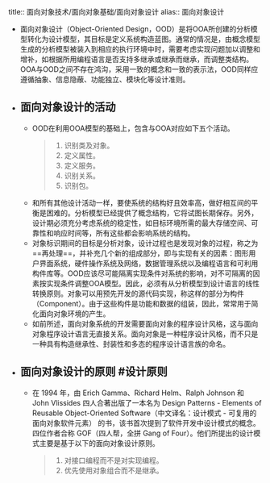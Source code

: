 title:: 面向对象技术/面向对象基础/面向对象设计
alias:: 面向对象设计

- 面向对象设计（Object-Oriented Design，OOD）是将OOA所创建的分析模型转化为设计模型，其目标是定义系统构造蓝图。通常的情况是，由概念模型生成的分析模型被装入到相应的执行环境中时，需要考虑实现问题加以调整和增补，如根据所用编程语言是否支持多继承或继承而继承，而调整类结构。OOA与OOD之间不存在鸿沟，采用一致的概念和一致的表示法，OOD同样应遵循抽象、信息隐蔽、功能独立、模块化等设计准则。
- ## 面向对象设计的活动
	- OOD在利用OOA模型的基础上，包含与OOA对应如下五个活动。
	  > 1. 识别类及对象。
	  > 2. 定义属性。
	  > 3. 定义服务。
	  > 4. 识别关系。
	  > 5. 识别包。
	- 和所有其他设计活动一样，要使系统的结构好且效率高，做好相互间的平衡是困难的。分析模型已经提供了概念结构，它将试图长期保存。另外，设计期必须充分考虑系统的稳定性，如目标环境所需的最大存储空间、可靠性和响应时间等，所有这些都会影响系统的结构。
	- 对象标识期间的目标是分析对象，设计过程也是发现对象的过程，称之为==再处理==，并补充几个新的组成部分，即与实现有关的因素：图形用户界面系统，硬件操作系统及网络，数据管理系统以及编程语言和可利用构件库等。OOD应该尽可能隔离实现条件对系统的影响，对不可隔离的因素按实现条件调整OOA模型。因此，必须有从分析模型到设计语言的线性转换原则。对象可以用预先开发的源代码实现，称这样的部分为构件（Component）。由于这些构件是功能和数据的组装，因此，常常用于简化面向对象环境的产生。
	- 如前所述，面向对象系统的开发需要面向对象的程序设计风格，这与面向对象程序设计语言无直接关系。面向对象是一种程序设计风格，而不只是一种具有构造继承性、封装性和多态的程序设计语言族的命名。
- ## 面向对象设计的原则 #设计原则
	- 在 1994 年，由 Erich Gamma、Richard Helm、Ralph Johnson 和 John Vlissides 四人合著出版了一本名为 Design Patterns - Elements of Reusable Object-Oriented Software（中文译名：设计模式 - 可复用的面向对象软件元素） 的书，该书首次提到了软件开发中设计模式的概念。 四位作者合称 GOF（四人帮，全拼 Gang of Four）。他们所提出的设计模式主要是基于以下的面向对象设计原则。
	  > 1. 对接口编程而不是对实现编程。
	  > 2. 优先使用对象组合而不是继承。